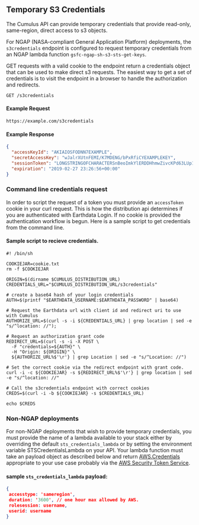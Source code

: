 ## Temporary S3 Credentials

The Cumulus API can provide temporary credentials that provide read-only, same-region, direct access to s3 objects.


For NGAP (NASA-compliant General Application Platform) deployments, the `s3credentials` endpoint is configured to request temporary credentials from an NGAP lambda function `gsfc-ngap-sh-s3-sts-get-keys`.


GET requests with a valid cookie to the endpoint return a credentials object that can be used to make direct s3 requests.  The easiest way to get a set of credentials is to visit the endpoint in a browser to handle the authorization and redirects.

```endpoint
GET /s3credentials
```

#### Example Request
```http
https://example.com/s3credentials
```

#### Example Response
```json
{
  "accessKeyId": "AKIAIOSFODNN7EXAMPLE",
  "secretAccessKey": "wJalrXUtnFEMI/K7MDENG/bPxRfiCYEXAMPLEKEY",
  "sessionToken": "LONGSTRINGOFCHARACTERSnBeoImkYlERDDHhmwZivcKPd63LUp1uhuZ9bhhIHUjvt++hgRSk9HIMZDEHH9crnukckEZ+FGYrSiwndzjBQ==",
  "expiration": "2019-02-27 23:26:56+00:00"
}
```

### Command line credentials request

In order to script the request of a token you must provide an `accessToken` cookie in your curl request. This is how the distribution api determines if you are authenticated with Earthdata Login.  If no cookie is provided the authentication workflow is begun.  Here is a sample script to get credentials from the command line.

#### Sample script to recieve credentials.

```curl
#! /bin/sh

COOKIEJAR=cookie.txt
rm -f $COOKIEJAR

ORIGIN=$(dirname $CUMULUS_DISTRIBUTION_URL)
CREDENTIALS_URL="$CUMULUS_DISTRIBUTION_URL/s3credentials"

# create a base64 hash of your login credentials
AUTH=$(printf "$EARTHDATA_USERNAME:$EARTHDATA_PASSWORD" | base64)

# Request the Earthdata url with client id and redirect uri to use with Cumulus
AUTHORIZE_URL=$(curl -s -i ${CREDENTIALS_URL} | grep location | sed -e "s/^location: //");

# Request an authorization grant code
REDIRECT_URL=$(curl -s -i -X POST \
  -F "credentials=${AUTH}" \
  -H "Origin: ${ORIGIN}" \
  ${AUTHORIZE_URL%$'\r'} | grep Location | sed -e "s/^Location: //")

# Set the correct cookie via the redirect endpoint with grant code.
curl -i -c ${COOKIEJAR} -s ${REDIRECT_URL%$'\r'} | grep location | sed -e "s/^location: //"

# Call the s3credentials endpoint with correct cookies
CREDS=$(curl -i -b ${COOKIEJAR} -s $CREDENTIALS_URL)

echo $CREDS
```

### Non-NGAP deployments

For non-NGAP deployments that wish to provide temporary credentials, you must provide the name of a lambda available to your stack either by overriding the default `sts_credentials_lambda` or by setting the environment variable STSCredentialsLambda on your API.  Your lambda function must take an payload object as described below and return [AWS.Credentials](https://docs.aws.amazon.com/AWSJavaScriptSDK/latest/AWS/Credentials.html) appropriate to your use case probably via the [AWS Security Token Service](https://docs.aws.amazon.com/STS/latest/APIReference/Welcome.html).

#### sample `sts_credentials_lambda` payload:
```json
{
 accesstype: 'sameregion',
 duration: '3600', // one hour max allowed by AWS.
 rolesession: username,
 userid: username
}
```
